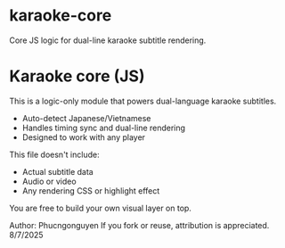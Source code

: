 # karaoke-core
Core JS logic for dual-line karaoke subtitle rendering.
#  Karaoke core (JS)

This is a logic-only module that powers dual-language karaoke subtitles.

- Auto-detect Japanese/Vietnamese
- Handles timing sync and dual-line rendering
- Designed to work with any player

This file doesn't include:
- Actual subtitle data
- Audio or video
- Any rendering CSS or highlight effect

You are free to build your own visual layer on top.

Author: Phucngonguyen
If you fork or reuse, attribution is appreciated.
8/7/2025

